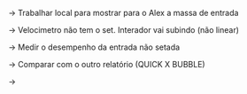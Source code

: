 -> Trabalhar local para mostrar para o Alex a massa de entrada 

-> Velocimetro não tem o set. Interador vai subindo (não linear) 

-> Medir o desempenho da entrada não setada

-> Comparar com o outro relatório (QUICK X BUBBLE)

-> 